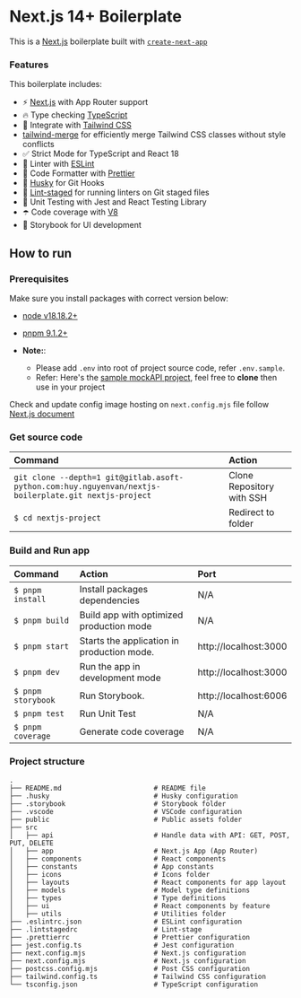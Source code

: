 # Next.js 14+ Boilerplate

This is a [Next.js](https://nextjs.org/) boilerplate built with [`create-next-app`](https://github.com/vercel/next.js/tree/canary/packages/create-next-app)

### Features

This boilerplate includes:
- ⚡ [Next.js](https://nextjs.org/) with App Router support
- 🔥 Type checking [TypeScript](https://www.typescriptlang.org/)
- 💎 Integrate with [Tailwind CSS](https://tailwindcss.com/)
- [tailwind-merge](https://github.com/dcastil/tailwind-merge) for efficiently merge Tailwind CSS classes without style conflicts
- ✅ Strict Mode for TypeScript and React 18
- 📏 Linter with [ESLint](https://eslint.org/)
- 💖 Code Formatter with [Prettier](https://prettier.io/)
- 🦊 [Husky](https://github.com/typicode/husky) for Git Hooks
- 🚫 [Lint-staged](https://github.com/lint-staged/lint-staged) for running linters on Git staged files
- 🦺 Unit Testing with Jest and React Testing Library
- ☂️ Code coverage with [V8](https://v8.dev/blog/javascript-code-coverage)
- 🎉 Storybook for UI development


## How to run

### Prerequisites

Make sure you install packages with correct version below:
  - [node v18.18.2+](https://nodejs.org/en/download/package-manager)
  - [pnpm 9.1.2+](https://pnpm.io/installation)

- **Note:**:
    - Please add `.env` into root of project source code, refer `.env.sample`.
    - Refer: Here's the [sample mockAPI project](https://mockapi.io/clone/665e8a3f1e9017dc16f05e15), feel free to **clone** then use in your project

Check and update config image hosting on `next.config.mjs` file follow [Next.js document](https://nextjs.org/docs/messages/next-image-unconfigured-host)

### Get source code

| Command                                                                                              | Action                    |
| :----------------------------------------------------------------------------------------------------| :------------------------ |
| `git clone --depth=1 git@gitlab.asoft-python.com:huy.nguyenvan/nextjs-boilerplate.git nextjs-project`| Clone Repository with SSH |
| `$ cd nextjs-project`                                                                                | Redirect to folder        |

### Build and Run app

| Command            | Action                                        | Port                  |
| :----------------- | :---------------------------------------------|:--------------------- |
| `$ pnpm install`   | Install packages dependencies                 | N/A                   |
| `$ pnpm build`     | Build app with optimized production mode      | N/A                   |
| `$ pnpm start`     | Starts the application in production mode.    | http://localhost:3000 |
| `$ pnpm dev`       | Run the app in development mode               | http://localhost:3000 |
| `$ pnpm storybook` | Run Storybook.                                | http://localhost:6006 |
| `$ pnpm test`      | Run Unit Test                                 | N/A                   |
| `$ pnpm coverage`  | Generate code coverage                        | N/A                   |

### Project structure
```shell
.
├── README.md                       # README file
├── .husky                          # Husky configuration
├── .storybook                      # Storybook folder
├── .vscode                         # VSCode configuration
├── public                          # Public assets folder
├── src
│   ├── api                         # Handle data with API: GET, POST, PUT, DELETE
│   ├── app                         # Next.js App (App Router)
│   ├── components                  # React components
│   ├── constants                   # App constants
│   ├── icons                       # Icons folder
│   ├── layouts                     # React components for app layout
│   ├── models                      # Model type definitions
│   ├── types                       # Type definitions
│   ├── ui                          # React components by feature
│   ├── utils                       # Utilities folder
├── .eslintrc.json                  # ESLint configuration
├── .lintstagedrc                   # Lint-stage
├── .prettierrc                     # Prettier configuration
├── jest.config.ts                  # Jest configuration
├── next.config.mjs                 # Next.js configuration
├── next.config.mjs                 # Next.js configuration
├── postcss.config.mjs              # Post CSS configuration
├── tailwind.config.ts              # Tailwind CSS configuration
└── tsconfig.json                   # TypeScript configuration
```
